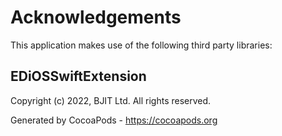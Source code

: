# Acknowledgements
This application makes use of the following third party libraries:

## EDiOSSwiftExtension

Copyright (c) 2022, BJIT Ltd.
All rights reserved.

Generated by CocoaPods - https://cocoapods.org
